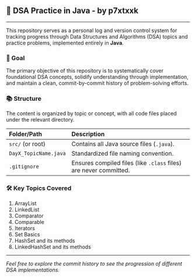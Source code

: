 ## 📁 DSA Practice in Java - by p7xtxxk

---

This repository serves as a personal log and version control system for tracking progress through Data Structures and Algorithms (DSA) topics and practice problems, implemented entirely in **Java**.

### 🌟 Goal

The primary objective of this repository is to systematically cover foundational DSA concepts, solidify understanding through implementation, and maintain a clean, commit-by-commit history of problem-solving efforts.

### 📚 Structure

The content is organized by topic or concept, with all code files placed under the relevant directory.

| Folder/Path | Description |
| :--- | :--- |
| `src/` (or root) | Contains all Java source files (`.java`). |
| `DayX_TopicName.java` | Standardized file naming convention. |
| `.gitignore` | Ensures compiled files (like `.class` files) are never committed. |

### 🛠️ Key Topics Covered

1. ArrayList
2. LinkedList
3. Comparator
4. Comparable
5. Iterators
6. Set Basics
7. HashSet and its methods
8. LinkedHashSet and its methods

***

*Feel free to explore the commit history to see the progression of different DSA implementations.*
